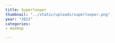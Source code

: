 ```yaml
---
title: Superlooper
thumbnail: "../static/uploads/superlooper.png"
year: "2022"
categories:
- maxmsp

---
```

